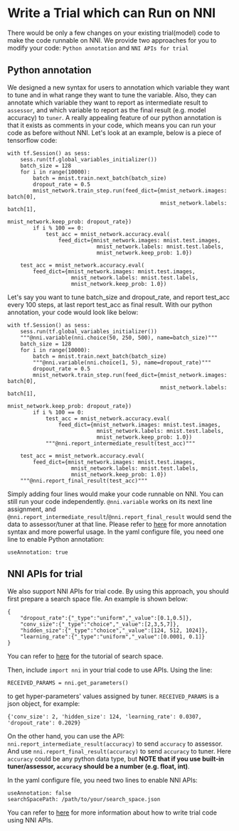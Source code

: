 **Write a Trial which can Run on NNI**
===
There would be only a few changes on your existing trial(model) code to make the code runnable on NNI. We provide two approaches for you to modify your code: `Python annotation` and `NNI APIs for trial`

## Python annotation
We designed a new syntax for users to annotation which variable they want to tune and in what range they want to tune the variable. Also, they can annotate which variable they want to report as intermediate result to `assessor`, and which variable to report as the final result (e.g. model accuracy) to `tuner`. A really appealing feature of our python annotation is that it exists as comments in your code, which means you can run your code as before without NNI. Let's look at an example, below is a piece of tensorflow code:
```
with tf.Session() as sess:
    sess.run(tf.global_variables_initializer())
    batch_size = 128
    for i in range(10000):
        batch = mnist.train.next_batch(batch_size)
        dropout_rate = 0.5
        mnist_network.train_step.run(feed_dict={mnist_network.images: batch[0],
                                                mnist_network.labels: batch[1],
                                                mnist_network.keep_prob: dropout_rate})
        if i % 100 == 0:
            test_acc = mnist_network.accuracy.eval(
                feed_dict={mnist_network.images: mnist.test.images,
                            mnist_network.labels: mnist.test.labels,
                            mnist_network.keep_prob: 1.0})

    test_acc = mnist_network.accuracy.eval(
        feed_dict={mnist_network.images: mnist.test.images,
                    mnist_network.labels: mnist.test.labels,
                    mnist_network.keep_prob: 1.0})
```

Let's say you want to tune batch\_size and dropout\_rate, and report test\_acc every 100 steps, at last report test\_acc as final result. With our python annotation, your code would look like below:
```
with tf.Session() as sess:
    sess.run(tf.global_variables_initializer())
    """@nni.variable(nni.choice(50, 250, 500), name=batch_size)"""
    batch_size = 128
    for i in range(10000):
        batch = mnist.train.next_batch(batch_size)
        """@nni.variable(nni.choice(1, 5), name=dropout_rate)"""
        dropout_rate = 0.5
        mnist_network.train_step.run(feed_dict={mnist_network.images: batch[0],
                                                mnist_network.labels: batch[1],
                                                mnist_network.keep_prob: dropout_rate})
        if i % 100 == 0:
            test_acc = mnist_network.accuracy.eval(
                feed_dict={mnist_network.images: mnist.test.images,
                            mnist_network.labels: mnist.test.labels,
                            mnist_network.keep_prob: 1.0})
            """@nni.report_intermediate_result(test_acc)"""

    test_acc = mnist_network.accuracy.eval(
        feed_dict={mnist_network.images: mnist.test.images,
                    mnist_network.labels: mnist.test.labels,
                    mnist_network.keep_prob: 1.0})
    """@nni.report_final_result(test_acc)"""
```

Simply adding four lines would make your code runnable on NNI. You can still run your code independently. `@nni.variable` works on its next line assignment, and `@nni.report_intermediate_result`/`@nni.report_final_result` would send the data to assessor/tuner at that line. Please refer to [here](../tools/annotation/README.md) for more annotation syntax and more powerful usage. In the yaml configure file, you need one line to enable Python annotation:
```
useAnnotation: true
```

## NNI APIs for trial
We also support NNI APIs for trial code. By using this approach, you should first prepare a search space file. An example is shown below: 
```
{
    "dropout_rate":{"_type":"uniform","_value":[0.1,0.5]},
    "conv_size":{"_type":"choice","_value":[2,3,5,7]},
    "hidden_size":{"_type":"choice","_value":[124, 512, 1024]},
    "learning_rate":{"_type":"uniform","_value":[0.0001, 0.1]}
}
```
You can refer to [here]() for the tutorial of search space.

Then, include `import nni` in your trial code to use APIs. Using the line: 
```
RECEIVED_PARAMS = nni.get_parameters()
```
to get hyper-parameters' values assigned by tuner. `RECEIVED_PARAMS` is a json object, for example: 
```
{'conv_size': 2, 'hidden_size': 124, 'learning_rate': 0.0307, 'dropout_rate': 0.2029}
```

On the other hand, you can use the API: `nni.report_intermediate_result(accuracy)` to send `accuracy` to assessor. And use `nni.report_final_result(accuracy)` to send `accuracy` to tuner. Here `accuracy` could be any python data type, but **NOTE that if you use built-in tuner/assessor, `accuracy` should be a number (e.g. float, int)**.

In the yaml configure file, you need two lines to enable NNI APIs:
```
useAnnotation: false
searchSpacePath: /path/to/your/search_space.json
```

You can refer to [here](../examples/trials/README.md) for more information about how to write trial code using NNI APIs.